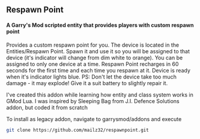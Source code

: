 ## Respawn Point
#### A Garry's Mod scripted entity that provides players with custom respawn point
Provides a custom respawn point for you. The device is located in the Entities/Respawn Point. Spawn it and use it so you will be assigned to that device (it's indicator will change from dim white to orange). You can be assigned to only one device at a time. Respawn Point recharges in 60 seconds for the first time and each time you respawn at it. Device is ready when it's indicator lights blue.
PS: Don't let the device take too much damage - it may explode! Give it a suit battery to slightly repair it.

I've created this addon while learning how entity and class system works in GMod Lua. I was inspired by Sleeping Bag from J.I. Defence Solutions addon, but coded it from scratch

To install as legacy addon, navigate to garrysmod/addons and execute
```bash
git clone https://github.com/mailz32/respawnpoint.git
```
